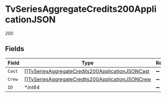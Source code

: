 # TvSeriesAggregateCredits200ApplicationJSON

200


## Fields

| Field                                                                                                                         | Type                                                                                                                          | Required                                                                                                                      | Description                                                                                                                   | Example                                                                                                                       |
| ----------------------------------------------------------------------------------------------------------------------------- | ----------------------------------------------------------------------------------------------------------------------------- | ----------------------------------------------------------------------------------------------------------------------------- | ----------------------------------------------------------------------------------------------------------------------------- | ----------------------------------------------------------------------------------------------------------------------------- |
| `Cast`                                                                                                                        | [][TvSeriesAggregateCredits200ApplicationJSONCast](../../models/operations/tvseriesaggregatecredits200applicationjsoncast.md) | :heavy_minus_sign:                                                                                                            | N/A                                                                                                                           |                                                                                                                               |
| `Crew`                                                                                                                        | [][TvSeriesAggregateCredits200ApplicationJSONCrew](../../models/operations/tvseriesaggregatecredits200applicationjsoncrew.md) | :heavy_minus_sign:                                                                                                            | N/A                                                                                                                           |                                                                                                                               |
| `ID`                                                                                                                          | **int64*                                                                                                                      | :heavy_minus_sign:                                                                                                            | N/A                                                                                                                           | 1399                                                                                                                          |